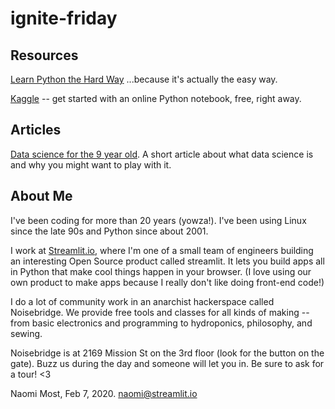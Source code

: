 # ignite-friday

## Resources 

[Learn Python the Hard Way](https://learnpythonthehardway.org/python3/)  ...because it's actually the easy way.

[Kaggle](https://www.kaggle.com/) -- get started with an online Python notebook, free, right away.

## Articles

[Data science for the 9 year old](https://medium.com/the-andela-way/data-science-for-the-9-year-old-e1e693df98f7).  A short article about what data science is and why you might want to play with it.



## About Me

I've been coding for more than 20 years (yowza!).  I've been using Linux since the late 90s and Python since about 2001.

I work at [Streamlit.io](streamlit.io), where I'm one of a small team of engineers building an interesting Open Source product called streamlit.  It lets you build apps all in Python that make cool things happen in your browser.  (I love using our own product to make apps because I really don't like doing front-end code!)

I do a lot of community work in an anarchist hackerspace called Noisebridge.  We provide free tools and classes for all kinds of making -- from basic electronics and programming to hydroponics, philosophy, and sewing.  

Noisebridge is at 2169 Mission St on the 3rd floor (look for the button on the gate).  Buzz us during the day and someone will let you in.  Be sure to ask for a tour!  <3 

Naomi Most, Feb 7, 2020.
naomi@streamlit.io
